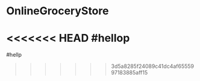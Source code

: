 # OnlineGroceryStore
<<<<<<< HEAD
#hellop
=======
#hellp
>>>>>>> 3d5a8285f24089c41dc4af6555997183885aff15
